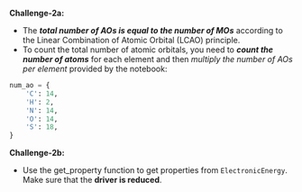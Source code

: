 **Challenge-2a:**
* The **_total number of AOs is equal to the number of MOs_** according to the Linear Combination of Atomic Orbital (LCAO) principle.
* To count the total number of atomic orbitals, you need to _**count the number of atoms**_ for each element and then _multiply the number of AOs per element_ provided by the notebook:
```python
num_ao = {
    'C': 14,
    'H': 2,
    'N': 14,
    'O': 14,
    'S': 18,
}
```

**Challenge-2b:**
* Use the get_property function to get properties from `ElectronicEnergy`. Make sure that the **driver is reduced**.
